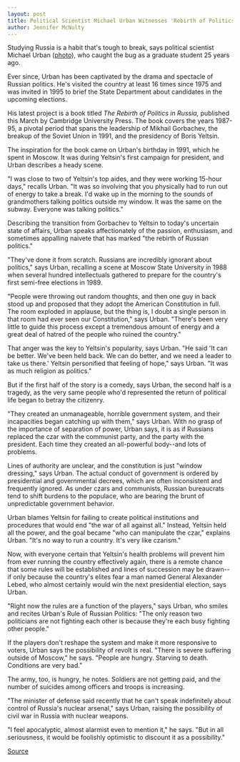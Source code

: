 ```yaml
---
layout: post
title: Political Scientist Michael Urban Witnesses 'Rebirth of Politics in Russia'
author: Jennifer McNulty
---
```


Studying Russia is a habit that's tough to break, says political scientist Michael Urban ([photo][1]), who caught the bug as a graduate student 25 years ago.

Ever since, Urban has been captivated by the drama and spectacle of Russian politics. He's visited the country at least 16 times since 1975 and was invited in 1995 to brief the State Department about candidates in the upcoming elections.

His latest project is a book titled _The Rebirth of Politics in Russia,_ published this March by Cambridge University Press. The book covers the years 1987-95, a pivotal period that spans the leadership of Mikhail Gorbachev, the breakup of the Soviet Union in 1991, and the presidency of Boris Yeltsin.

The inspiration for the book came on Urban's birthday in 1991, which he spent in Moscow. It was during Yeltsin's first campaign for president, and Urban describes a heady scene.

"I was close to two of Yeltsin's top aides, and they were working 15-hour days," recalls Urban. "It was so involving that you physically had to run out of energy to take a break. I'd wake up in the morning to the sounds of grandmothers talking politics outside my window. It was the same on the subway. Everyone was talking politics."

Describing the transition from Gorbachev to Yeltsin to today's uncertain state of affairs, Urban speaks affectionately of the passion, enthusiasm, and sometimes appalling naivete that has marked "the rebirth of Russian politics."

"They've done it from scratch. Russians are incredibly ignorant about politics," says Urban, recalling a scene at Moscow State University in 1988 when several hundred intellectuals gathered to prepare for the country's first semi-free elections in 1989.

"People were throwing out random thoughts, and then one guy in back stood up and proposed that they adopt the American Constitution in full. The room exploded in applause, but the thing is, I doubt a single person in that room had ever seen our Constitution," says Urban. "There's been very little to guide this process except a tremendous amount of energy and a great deal of hatred of the people who ruined the country."

That anger was the key to Yeltsin's popularity, says Urban. "He said 'It can be better. We've been held back. We can do better, and we need a leader to take us there.' Yeltsin personified that feeling of hope," says Urban. "It was as much religion as politics."

But if the first half of the story is a comedy, says Urban, the second half is a tragedy, as the very same people who'd represented the return of political life began to betray the citizenry.

"They created an unmanageable, horrible government system, and their incapacities began catching up with them," says Urban. With no grasp of the importance of separation of power, Urban says, it is as if Russians replaced the czar with the communist party, and the party with the president. Each time they created an all-powerful body--and lots of problems.

Lines of authority are unclear, and the constitution is just "window dressing," says Urban. The actual conduct of government is ordered by presidential and governmental decrees, which are often inconsistent and frequently ignored. As under czars and communists, Russian bureaucrats tend to shift burdens to the populace, who are bearing the brunt of unpredictable government behavior.

Urban blames Yeltsin for failing to create political institutions and procedures that would end "the war of all against all." Instead, Yeltsin held all the power, and the goal became "who can manipulate the czar," explains Urban. "It's no way to run a country. It's very like czarism."

Now, with everyone certain that Yeltsin's health problems will prevent him from ever running the country effectively again, there is a remote chance that some rules will be established and lines of succession may be drawn--if only because the country's elites fear a man named General Alexander Lebed, who almost certainly would win the next presidential election, says Urban.

"Right now the rules are a function of the players," says Urban, who smiles and recites Urban's Rule of Russian Politics: "The only reason two politicians are not fighting each other is because they're each busy fighting other people."

If the players don't reshape the system and make it more responsive to voters, Urban says the possibility of revolt is real. "There is severe suffering outside of Moscow," he says. "People are hungry. Starving to death. Conditions are very bad."

The army, too, is hungry, he notes. Soldiers are not getting paid, and the number of suicides among officers and troops is increasing.

"The minister of defense said recently that he can't speak indefinitely about control of Russia's nuclear arsenal," says Urban, raising the possibility of civil war in Russia with nuclear weapons.

"I feel apocalyptic, almost alarmist even to mention it," he says. "But in all seriousness, it would be foolishly optimistic to discount it as a possibility."

[1]: http://www1.ucsc.edu/oncampus/art/michael_urban.gif

[Source](http://www1.ucsc.edu/oncampus/currents/97-04-14/urban.htm "Permalink to Michael Urban book on Russian politics: 04-14-97")
